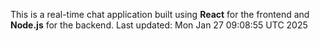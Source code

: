 This is a real-time chat application built using **React** for the frontend and **Node.js** for the backend.
Last updated: Mon Jan 27 09:08:55 UTC 2025
